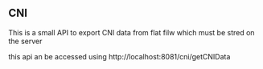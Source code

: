 ## CNI

This is a small API to export CNI data from flat filw which must be stred on the server

this api an be accessed using http://localhost:8081/cni/getCNIData


